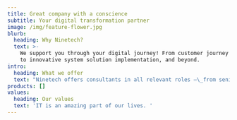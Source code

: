 ```yaml
---
title: Great company with a conscience
subtitle: Your digital transformation partner
image: /img/feature-flower.jpg
blurb:
  heading: Why Ninetech?
  text: >-
    We support you through your digital journey! From customer journey mapping,
    to innovative system solution implementation, and beyond.
intro:
  heading: What we offer
  text: "Ninetech offers consultants in all relevant roles –\_from senior business developers to cutting edge developers, and everything in between."
products: []
values:
  heading: Our values
  text: 'IT is an amazing part of our lives. '
---
```


